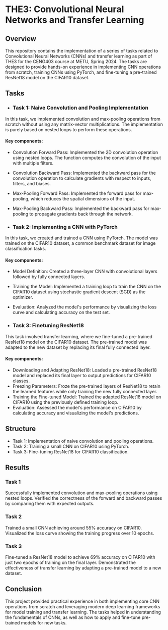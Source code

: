 # THE3: Convolutional Neural Networks and Transfer Learning

## Overview

This repository contains the implementation of a series of tasks related to Convolutional Neural Networks (CNNs) and transfer learning as part of THE3 for the CENG403 course at METU, Spring 2024. The tasks are designed to provide hands-on experience in implementing CNN operations from scratch, training CNNs using PyTorch, and fine-tuning a pre-trained ResNet18 model on the CIFAR10 dataset.

## Tasks

* ### Task 1: Naive Convolution and Pooling Implementation
In this task, we implemented convolution and max-pooling operations from scratch without using any matrix-vector multiplications. The implementation is purely based on nested loops to perform these operations.

#### Key components:

* Convolution Forward Pass: Implemented the 2D convolution operation using nested loops. The function computes the convolution of the input with multiple filters.
* Convolution Backward Pass: Implemented the backward pass for the convolution operation to calculate gradients with respect to inputs, filters, and biases.
* Max-Pooling Forward Pass: Implemented the forward pass for max-pooling, which reduces the spatial dimensions of the input.
* Max-Pooling Backward Pass: Implemented the backward pass for max-pooling to propagate gradients back through the network.

* ### Task 2: Implementing a CNN with PyTorch
In this task, we created and trained a CNN using PyTorch. The model was trained on the CIFAR10 dataset, a common benchmark dataset for image classification tasks.

#### Key components:

* Model Definition: Created a three-layer CNN with convolutional layers followed by fully connected layers.
* Training the Model: Implemented a training loop to train the CNN on the CIFAR10 dataset using stochastic gradient descent (SGD) as the optimizer.
* Evaluation: Analyzed the model's performance by visualizing the loss curve and calculating accuracy on the test set.

* ### Task 3: Finetuning ResNet18
This task involved transfer learning, where we fine-tuned a pre-trained ResNet18 model on the CIFAR10 dataset. The pre-trained model was adapted to the new dataset by replacing its final fully connected layer.

#### Key components:

* Downloading and Adapting ResNet18: Loaded a pre-trained ResNet18 model and replaced its final layer to output predictions for CIFAR10 classes.
* Freezing Parameters: Froze the pre-trained layers of ResNet18 to retain the learned features while only training the new fully connected layer.
* Training the Fine-tuned Model: Trained the adapted ResNet18 model on CIFAR10 using the previously defined training loop.
* Evaluation: Assessed the model's performance on CIFAR10 by calculating accuracy and visualizing the model's predictions.

  
## Structure
* Task 1: Implementation of naive convolution and pooling operations.
* Task 2: Training a small CNN on CIFAR10 using PyTorch.
* Task 3: Fine-tuning ResNet18 for CIFAR10 classification.
  
## Results

### Task 1
Successfully implemented convolution and max-pooling operations using nested loops.
Verified the correctness of the forward and backward passes by comparing them with expected outputs.
### Task 2
Trained a small CNN achieving around 55% accuracy on CIFAR10.
Visualized the loss curve showing the training progress over 10 epochs.
### Task 3
Fine-tuned a ResNet18 model to achieve 69% accuracy on CIFAR10 with just two epochs of training on the final layer.
Demonstrated the effectiveness of transfer learning by adapting a pre-trained model to a new dataset.


## Conclusion

This project provided practical experience in both implementing core CNN operations from scratch and leveraging modern deep learning frameworks for model training and transfer learning. The tasks helped in understanding the fundamentals of CNNs, as well as how to apply and fine-tune pre-trained models for new tasks.
